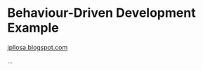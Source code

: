 # Behaviour-Driven Development Example

[jpllosa.blogspot.com](https://jpllosa.blogspot.com/2022/11/behaviour-driven-development-example.html)

...